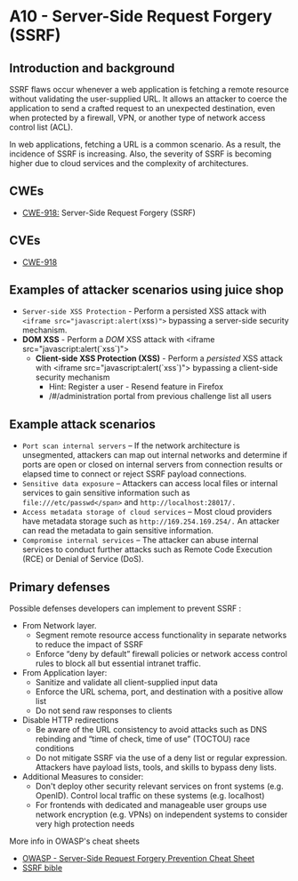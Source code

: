 # A10 - Server-Side Request Forgery (SSRF)

## Introduction and background

SSRF flaws occur whenever a web application is fetching a remote resource
without validating the user-supplied URL. It allows an attacker to coerce the
application to send a crafted request to an unexpected destination, even when
protected by a firewall, VPN, or another type of network access control list (ACL).

In web applications, fetching a URL is a common scenario. As a result,
the incidence of SSRF is increasing. Also, the severity of SSRF is becoming
higher due to cloud services and the complexity of architectures.

## CWEs

- [CWE-918:](https://cwe.mitre.org/data/definitions/918.html)
Server-Side Request Forgery (SSRF)

## CVEs

- [CWE-918](https://www.opencve.io/cve?cwe=CWE-918)

## Examples of attacker scenarios using juice shop

- `Server-side XSS Protection` - Perform a persisted XSS attack with `<iframe src="javascript:alert(`xss`)">` bypassing a server-side security mechanism. 
- **DOM XSS** - Perform a _DOM_ XSS attack with &lt;iframe src="javascript:alert(\`xss\`)">
  - **Client-side XSS Protection (XSS)** - Perform a _persisted_ XSS attack with &lt;iframe src="javascript:alert(\`xss\`)"> bypassing a client-side security mechanism
    - Hint: Register a user - Resend feature in Firefox
    - /#/administration portal from previous challenge list all users

## Example attack scenarios

- `Port scan internal servers` – If the network architecture is unsegmented, attackers can map out internal networks and determine if ports are open or closed on internal servers from connection results or elapsed time to connect or reject SSRF payload connections.
- `Sensitive data exposure` – Attackers can access local files or internal services to gain sensitive information such as `file:///etc/passwd</span>` and `http://localhost:28017/.`
- `Access metadata storage of cloud services` – Most cloud providers have metadata storage such as `http://169.254.169.254/.` An attacker can read the metadata to gain sensitive information.
- `Compromise internal services` – The attacker can abuse internal services to conduct further attacks such as Remote Code Execution (RCE) or Denial of Service (DoS).

## Primary defenses

Possible defenses developers can implement to prevent SSRF :

- From Network layer.
    - Segment remote resource access functionality in separate networks to reduce the impact of SSRF
    - Enforce “deny by default” firewall policies or network access control rules to block all but essential intranet traffic.
- From Application layer:
    - Sanitize and validate all client-supplied input data
    - Enforce the URL schema, port, and destination with a positive allow list
    - Do not send raw responses to clients
- Disable HTTP redirections
    - Be aware of the URL consistency to avoid attacks such as DNS rebinding and “time of check, time of use” (TOCTOU) race conditions
    - Do not mitigate SSRF via the use of a deny list or regular expression. Attackers have payload lists, tools, and skills to bypass deny lists.
- Additional Measures to consider:
    - Don't deploy other security relevant services on front systems (e.g. OpenID). Control local traffic on these systems (e.g. localhost)
    - For frontends with dedicated and manageable user groups use network encryption (e.g. VPNs) on independent systems to consider very high protection needs

More info in OWASP's cheat sheets

- [OWASP - Server-Side Request Forgery Prevention Cheat Sheet](https://cheatsheetseries.owasp.org/cheatsheets/Server_Side_Request_Forgery_Prevention_Cheat_Sheet.html)
- [SSRF bible](https://cheatsheetseries.owasp.org/assets/Server_Side_Request_Forgery_Prevention_Cheat_Sheet_SSRF_Bible.pdf)
